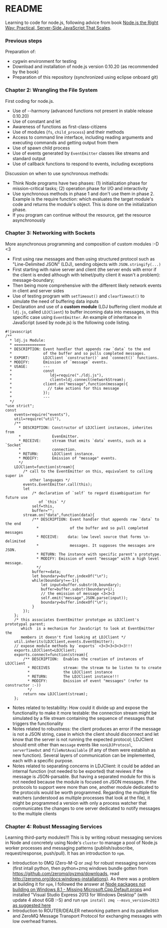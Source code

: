# README #

Learning to code for node.js, following advice from book [Node.js the Right Way: Practical, Server-Side JavaScript That Scales](https://pragprog.com/book/jwnode/node-js-the-right-way).
### Previous steps ###
Preparation of:

* cygwin environment for testing
* Download and installation of node.js version 0.10.20 (as recommended by the book)
* Preparation of this repository (synchronized using eclipse onboard git)

### Chapter 2: Wrangling the File System ###
First coding for node.js. 

* Use of --harmony (advanced functions not present in stable release 0.10.20)
* Use of constant and let
* Awareness of functions as first-class-citizens
* Use of modules (`fs`, `child_process`) and their methods
* Access to command line interface, including reading arguments and executing commands and getting output from them
* Use of spawn child process
* Use of events generated by `EventEmitter` classes like streams and standard output
* Use of callback functions to respond to events, including exceptions

Discussion on when to use synchronous methods:

* Think Node programs have two phases: (1) initialization phase for mission-critical tasks; (2) operation phase for I/O and interactivity
* Use synchronous methods in phase 1 and don't use them in phase 2. Example is the require function: which evaluates the target module's code and returns the module's object. This is done on the initialization phase.
* If you program can continue without the resource, get the resource asynchronously

### Chapter 3: Networking with Sockets  ###
More asynchronous programming and composition of custom modules :-D <3

* First using raw messages and then using structured protocol such as "Line-Delimited JSON" (LDJ), sending objects with `JSON.stringify(...)`
* First starting with naive server and client (the server ends with error if the client is ended although with telnet/putty client it wasn't a problem): message-boundary; 
* Then being more comprehensive with the different likely network events in client and server sides
* Use of testing program with `setTimeout()` and `clearTimeout()` to simulate the need of buffering data inputs
* Declaration and use of a **custom module** (LDJ buffering client module at `ldj.js`, called `LDJClient`) to buffer incoming data into messages, in this specific case using `EventEmitter`. An example of inheritance in JavaScript (used by node.js) is the following code listing.
```
#!javascript
/**
  * ldj.js Module:
  * ==============
  * DESCRIPTION: Event handler that appends raw `data` to the end
  *              of the buffer and so pulls completed messages.
  * EXPORT:      LDJClient `constructor()` and `connect()` functions.
  * MODIFY:      Emission of `message` events.
  * USAGE:       ---
  *              const
  *                 ldj=require("./ldj.js"),
  *                 client=ldj.connect(networkStream);
  *              client.on("message",function(message){
  *                // take actions for this message
  *              });
  *              ---
  */
"use strict";
const
    events=require("events"),
    util=require("util"),
    /**
      * DESCRIPTION: Constructor of LDJClient instances, inherites from
      *              EvenEmitter.
      * RECEIVE:     stream that emits `data` events, such as a `Socket`
      *              connection.
      * RETURN:      LDJClient instance.
      * MODIFY:      Emission of "message" events.
      */
    LDJClient=function(stream){
        /* call to the EventEmitter on this, equivalent to calling super in
           other languages */
        events.EventEmitter.call(this);
        let
            /* declaration of `self` to regard disambiguation for future use
               of `this` */
            self=this,
            buffer="";
        stream.on("data",function(data){
            /** DESCRIPTION: Event handler that appends raw `data` to the end
              *              of the buffer and so pull completed messages
              * RECEIVE:    data: low level source that forms \n-delimited
              *              messages. It supposes the messages are JSON.
              * RETURN: The instance with specific parent's prototype.
              * MODIFY: Emission of event "message" with a high level message.
              */
            buffer+=data;
            let boundary=buffer.indexOf("\n");
            while(boundary!==-1){
                let input=buffer.substr(0,boundary);
                buffer=buffer.substr(boundary+1);
                // the emission of message <3<3<3
                self.emit("message",JSON.parse(input));
                boundary=buffer.indexOf("\n");
            }
        });
    };
    /* this associates EventEmitter prototype as LDJClient's prototypal parent;
       which  is a mechanism for JavaScript to look at EventEmitter the
       members it doesn't find looking at LDJClient */
    util.inherits(LDJClient,events.EventEmitter);
    // expose module methods by `exports` <3<3<3<3<3<3!!!
    exports.LDJClient=LDJClient;
    exports.connect=function(stream){
        /** DESCRIPTION:  Enables the creation of instances of LDJClient
          * RECEIVES      stream: the stream to be listen to to create
          *               the LDJClient instance
          * RETURN:       The LDJClient instance!!!
          * MODIFY:       Emission of event "messages" (refer to constructor :-))
          */
        return new LDJClient(stream);
    };
```
* Notes related to testability: How could it divide up and expose the functionality to make it more testable: the connection stream might be simulated by a file stream containing the sequence of messages that triggers the functionality
* Notes related to robustness: the client produces an error if the message is not a JSON string, case in which the client should disconnect and let know that the server is not running the expected protocol; LDJClient should emit other than `message` events like `nonLDJProtocol`, `serverTimeOut` and `fileNotAvailable` (if any of them were establish as new function). Several layers of communication can be implemented, each with a specific purpose.
* Notes related to separating concerns in LDJClient: it could be added an internal function (not needed to be exported) that reviews if the message is JSON-parsable. But having a separated module for this is not needed because the module is focused on JSON messages. If the protocols to support were more than one, another module dedicated to the protocols would be worth programmed. Regarding the multiple file watchers (understood as multiple processes that look at the file), it might be programmed a version with only a process watcher that communicates the changes to one server dedicated to notify messages to the multiple clients

### Chapter 4: Robust Messaging Services ###
Learning third-party modules!!! This is by writing robust messaging services in Node and concretely using Node's `cluster` to manage a pool of Node.js worker processes and messaging patterns (publish/subscribe, request/response, push/pull). It has an introduction to `npm`.

* Introduction to 0MQ (Zero-M-Q or `zmq`) for robust messaging services (first intall python, then python+zmq windows bundle gotten from https://github.com/zeromq/pyzmq/downloads, read http://zeromq.org/docs:windows-installations). As there was a problem at building it for `npm`, I followed the answer at [Node packages not building on Windows 8.1 - Missing Microsoft.Cpp.Default.props](http://stackoverflow.com/questions/21069699/node-packages-not-building-on-windows-8-1-missing-microsoft-cpp-default-props) and installed "Visual Studio Express 2013 for Windows Desktop" (with update 4 about 6GB :-S) and run `npm install zmq --msvs_version=2013` [as suggested here](http://stackoverflow.com/questions/14180012/npm-install-for-some-packages-sqlite3-socket-io-fail-with-error-msb8020-on-wi)
* Introduction to ROUTER/DEALER networking pattern and its parallelism and ZeroMQ Message Transport Protocol for exchanging messages with low overhead frames.